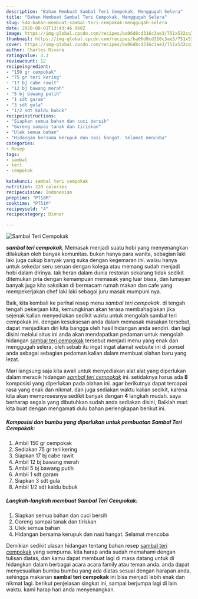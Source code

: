 ```yaml
---
description: "Bahan Membuat Sambal Teri Cempokak, Menggugah Selera"
title: "Bahan Membuat Sambal Teri Cempokak, Menggugah Selera"
slug: 544-bahan-membuat-sambal-teri-cempokak-menggugah-selera
date: 2020-08-01T13:43:46.960Z
image: https://img-global.cpcdn.com/recipes/ba06d8cd316c3ae3/751x532cq70/sambal-teri-cempokak-foto-resep-utama.jpg
thumbnail: https://img-global.cpcdn.com/recipes/ba06d8cd316c3ae3/751x532cq70/sambal-teri-cempokak-foto-resep-utama.jpg
cover: https://img-global.cpcdn.com/recipes/ba06d8cd316c3ae3/751x532cq70/sambal-teri-cempokak-foto-resep-utama.jpg
author: Charles Rivera
ratingvalue: 3.3
reviewcount: 12
recipeingredient:
- "150 gr cempokak"
- "75 gr teri kering"
- "17 bj cabe rawit"
- "12 bj bawang merah"
- "5 bj bawang putih"
- "1 sdt garam"
- "3 sdt gula"
- "1/2 sdt kaldu bubuk"
recipeinstructions:
- "Siapkan semua bahan dan cuci bersih"
- "Goreng sampai tanak dan tiriskan"
- "Ulek semua bahan"
- "Hidangan bersama kerupuk dan nasi hangat. Selamat mencoba"
categories:
- Resep
tags:
- sambal
- teri
- cempokak

katakunci: sambal teri cempokak 
nutrition: 220 calories
recipecuisine: Indonesian
preptime: "PT18M"
cooktime: "PT51M"
recipeyield: "4"
recipecategory: Dinner

---
```



![Sambal Teri Cempokak](https://img-global.cpcdn.com/recipes/ba06d8cd316c3ae3/751x532cq70/sambal-teri-cempokak-foto-resep-utama.jpg)

<b><i>sambal teri cempokak</i></b>, Memasak menjadi suatu hobi yang menyenangkan dilakukan oleh banyak komunitas. bukan hanya para wanita, sebagian laki laki juga cukup banyak yang suka dengan kegemaran ini. walau hanya untuk sekedar seru seruan dengan kolega atau memang sudah menjadi hobi dalam dirinya. tak heran dalam dunia restoran sekarang tidak sedikit ditemukan pria dengan kemampuan memasak yang luar biasa, dan lumayan banyak juga kita saksikan di bermacam rumah makan dan cafe yang mempekerjakan chef laki laki sebagai juru masak mumpuni nya.



Baik, kita kembali ke perihal resep menu <i>sambal teri cempokak</i>. di tengah tengah pekerjaan kita, kemungkinan akan terasa membahagiakan jika sejenak kalian menyediakan sedikit waktu untuk mengolah sambal teri cempokak ini. dengan kesuksesan anda dalam memasak masakan tersebut, dapat menjadikan diri kita bangga oleh hasil hidangan anda sendiri. dan lagi disini melalui situs ini anda akan mendapatkan pedoman untuk mengolah hidangan <u>sambal teri cempokak</u> tersebut menjadi menu yang enak dan menggugah selera, oleh sebab itu ingat ingat alamat website ini di ponsel anda sebagai sebagian pedoman kalian dalam membuat olahan baru yang lezat.


Mari langsung saja kita awali untuk menyediakan alat alat yang diperlukan dalam meracik hidangan <u><i>sambal teri cempokak</i></u> ini. setidaknya harus ada <b>8</b> komposisi yang diperlukan pada olahan ini. agar berikutnya dapat tercapai rasa yang enak dan nikmat. dan juga sediakan waktu kalian sedikit, karena kita akan memprosesnya sedikit banyak dengan <b>4</b> langkah mudah. saya berharap segala yang dibutuhkan sudah anda sediakan disini, Baiklah mari kita buat dengan mengamati dulu bahan perlengkapan berikut ini.

<!--inarticleads1-->

##### Komposisi dan bumbu yang diperlukan untuk pembuatan Sambal Teri Cempokak:

1. Ambil 150 gr cempokak
1. Sediakan 75 gr teri kering
1. Siapkan 17 bj cabe rawit
1. Ambil 12 bj bawang merah
1. Ambil 5 bj bawang putih
1. Ambil 1 sdt garam
1. Siapkan 3 sdt gula
1. Ambil 1/2 sdt kaldu bubuk




<!--inarticleads2-->

##### Langkah-langkah membuat Sambal Teri Cempokak:

1. Siapkan semua bahan dan cuci bersih
1. Goreng sampai tanak dan tiriskan
1. Ulek semua bahan
1. Hidangan bersama kerupuk dan nasi hangat. Selamat mencoba




Demikian sedikit ulasan hidangan tentang bahan resep <u>sambal teri cempokak</u> yang sempurna. kita harap anda sudah memahami dengan tulisan diatas, dan kamu dapat membuat lagi di masa datang untuk di hidangkan dalam berbagai acara acara family atau teman anda. anda dapat menyesuaikan bumbu bumbu yang ada diatas sesuai dengan harapan anda, sehingga makanan <b>sambal teri cempokak</b> ini bisa menjadi lebih enak dan nikmat lagi. berikut penjelasan singkat ini, sampai berjumpa lagi di lain waktu. kami harap hari anda menyenangkan.
